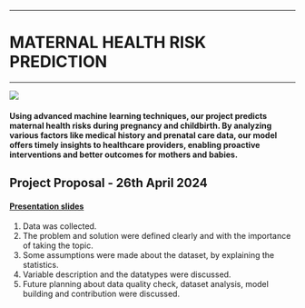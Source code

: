 ___
# MATERNAL HEALTH RISK PREDICTION
___

<img src="https://github.com/cepdnaclk/e19-co544-Maternal-Health-Risk/blob/main/docs/images/Image.png"/>

#### Using advanced machine learning techniques, our project predicts maternal health risks during pregnancy and childbirth. By analyzing various factors like medical history and prenatal care data, our model offers timely insights to healthcare providers, enabling proactive interventions and better outcomes for mothers and babies.

## Project Proposal - 26th April 2024
#### [Presentation slides](https://drive.google.com/file/d/1Hv10fC8xaEZuGu2e65Lwwhq0g68HFeWJ/view?usp=sharing)
1. Data was collected.
2. The problem and solution were defined clearly and with the importance of taking the topic.
3. Some assumptions were made about the dataset, by explaining the statistics.
4. Variable description and the datatypes were discussed.
5. Future planning about data quality check, dataset analysis, model building and contribution were discussed.



